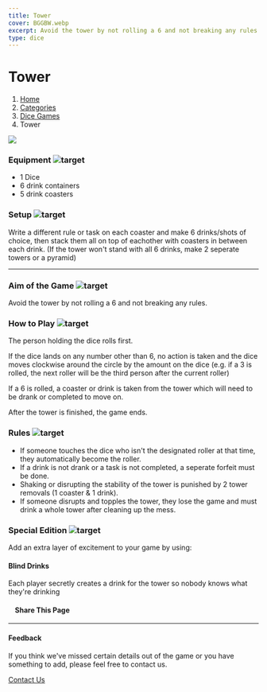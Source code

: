 ```yaml
---
title: Tower
cover: BGGBW.webp
excerpt: Avoid the tower by not rolling a 6 and not breaking any rules.
type: dice
---
```


# Tower

1.  [Home](/)
2.  [Categories](GameCategories)
3.  [Dice Games](GameCategories/DiceGames)
4.  Tower

![](images/tower.webp)

### Equipment ![target](images/liquor.webp)

-   1 Dice
-   6 drink containers
-   5 drink coasters

### Setup ![target](images/settings.webp)

Write a different rule or task on each coaster and make 6 drinks/shots of choice, then stack them all on top of eachother with coasters in between each drink. (If the tower won't stand with all 6 drinks, make 2 seperate towers or a pyramid)

* * *

### Aim of the Game ![target](images/target.webp)

Avoid the tower by not rolling a 6 and not breaking any rules.

### How to Play ![target](images/question.webp)

The person holding the dice rolls first.

If the dice lands on any number other than 6, no action is taken and the dice moves clockwise around the circle by the amount on the dice (e.g. if a 3 is rolled, the next roller will be the third person after the current roller)

If a 6 is rolled, a coaster or drink is taken from the tower which will need to be drank or completed to move on.

After the tower is finished, the game ends.

### Rules ![target](images/rules.webp)

-   If someone touches the dice who isn't the designated roller at that time, they automatically become the roller.
-   If a drink is not drank or a task is not completed, a seperate forfeit must be done.
-   Shaking or disrupting the stability of the tower is punished by 2 tower removals (1 coaster & 1 drink).
-   If someone disrupts and topples the tower, they lose the game and must drink a whole tower after cleaning up the mess.

### Special Edition ![target](images/special.webp)

Add an extra layer of excitement to your game by using:

#### **Blind Drinks**

Each player secretly creates a drink for the tower so nobody knows what they're drinking

####     Share This Page

[](https://www.facebook.com/sharer/sharer.php?u=beergogglegames.co.uk/GameCategories/DiceGames/tower)[](https://www.instagram.com/direct/new/)[](https://twitter.com/intent/tweet?url=beergogglegames.co.uk/GameCategories/DiceGames/tower)

* * *

#### Feedback

If you think we've missed certain details out of the game or you have something to add, please feel free to contact us.

  
  
  
[Contact Us](contact)
